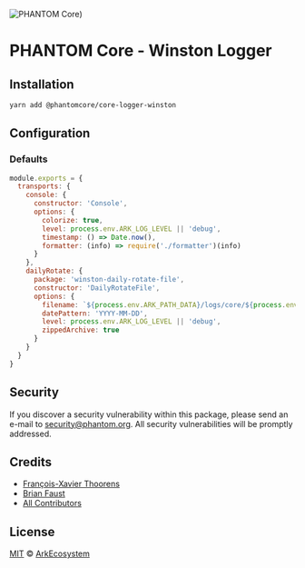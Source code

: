 ![PHANTOM Core](https://i.imgur.com/dPHOKrL.jpg))

# PHANTOM Core - Winston Logger

## Installation

```bash
yarn add @phantomcore/core-logger-winston
```

## Configuration

### Defaults

```js
module.exports = {
  transports: {
    console: {
      constructor: 'Console',
      options: {
        colorize: true,
        level: process.env.ARK_LOG_LEVEL || 'debug',
        timestamp: () => Date.now(),
        formatter: (info) => require('./formatter')(info)
      }
    },
    dailyRotate: {
      package: 'winston-daily-rotate-file',
      constructor: 'DailyRotateFile',
      options: {
        filename: `${process.env.ARK_PATH_DATA}/logs/core/${process.env.ARK_NETWORK_NAME}/%DATE%.log`,
        datePattern: 'YYYY-MM-DD',
        level: process.env.ARK_LOG_LEVEL || 'debug',
        zippedArchive: true
      }
    }
  }
}
```

## Security

If you discover a security vulnerability within this package, please send an e-mail to security@phantom.org. All security vulnerabilities will be promptly addressed.

## Credits

- [François-Xavier Thoorens](https://github.com/fix)
- [Brian Faust](https://github.com/faustbrian)
- [All Contributors](../../../../contributors)

## License

[MIT](LICENSE) © [ArkEcosystem](https://ark.io)
